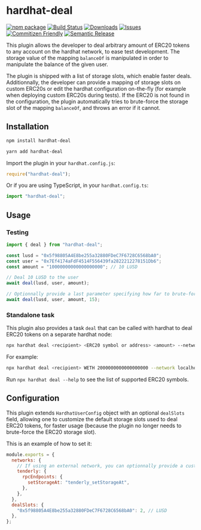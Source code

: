 # hardhat-deal

[![npm package][npm-img]][npm-url]
[![Build Status][build-img]][build-url]
[![Downloads][downloads-img]][downloads-url]
[![Issues][issues-img]][issues-url]
[![Commitizen Friendly][commitizen-img]][commitizen-url]
[![Semantic Release][semantic-release-img]][semantic-release-url]

This plugin allows the developer to deal arbitrary amount of ERC20 tokens to any account on the hardhat network, to ease test development. The storage value of the mapping `balanceOf` is manipulated in order to manipulate the balance of the given user.

The plugin is shipped with a list of storage slots, which enable faster deals. Additionnally, the developer can provide a mapping of storage slots on custom ERC20s or edit the hardhat configuration on-the-fly (for example when deploying custom ERC20s during tests). If the ERC20 is not found in the configuration, the plugin automatically tries to brute-force the storage slot of the mapping `balanceOf`, and throws an error if it cannot.

## Installation

```bash
npm install hardhat-deal
```

```bash
yarn add hardhat-deal
```

Import the plugin in your `hardhat.config.js`:

```js
require("hardhat-deal");
```

Or if you are using TypeScript, in your `hardhat.config.ts`:

```ts
import "hardhat-deal";
```

## Usage

### Testing

```typescript
import { deal } from "hardhat-deal";

const lusd = "0x5f98805A4E8be255a32880FDeC7F6728C6568bA0";
const user = "0x7Ef4174aFdF4514F556439fa2822212278151Db6";
const amount = "10000000000000000000"; // 10 LUSD

// Deal 10 LUSD to the user
await deal(lusd, user, amount);

// Optionnally provide a last parameter specifying how far to brute-force the storage slot (default: 12)
await deal(lusd, user, amount, 15);
```

### Standalone task

This plugin also provides a task `deal` that can be called with hardhat to deal ERC20 tokens on a separate hardhat node:

```bash
npx hardhat deal <recipient> <ERC20 symbol or address> <amount> --network localhost
```

For example:

```bash
npx hardhat deal <recipient> WETH 2000000000000000000 --network localhost
```

Run `npx hardhat deal --help` to see the list of supported ERC20 symbols.

## Configuration

This plugin extends `HardhatUserConfig` object with an optional `dealSlots` field, allowing one to customize the default storage slots used to deal ERC20 tokens, for faster usage (because the plugin no longer needs to brute-force the ERC20 storage slot).

This is an example of how to set it:

```js
module.exports = {
  networks: {
    // If using an external network, you can optionnally provide a custom rpc endpoint to manipulate the network's storage.
    tenderly: {
      rpcEndpoints: {
        setStorageAt: "tenderly_setStorageAt",
      },
    },
  },
  dealSlots: {
    "0x5f98805A4E8be255a32880FDeC7F6728C6568bA0": 2, // LUSD
  },
};
```

[build-img]: https://github.com/rubilmax/hardhat-deal/actions/workflows/release.yml/badge.svg
[build-url]: https://github.com/rubilmax/hardhat-deal/actions/workflows/release.yml
[downloads-img]: https://img.shields.io/npm/dt/hardhat-deal
[downloads-url]: https://www.npmtrends.com/hardhat-deal
[npm-img]: https://img.shields.io/npm/v/hardhat-deal
[npm-url]: https://www.npmjs.com/package/hardhat-deal
[issues-img]: https://img.shields.io/github/issues/rubilmax/hardhat-deal
[issues-url]: https://github.com/rubilmax/hardhat-deal/issues
[codecov-img]: https://codecov.io/gh/rubilmax/hardhat-deal/branch/main/graph/badge.svg
[codecov-url]: https://codecov.io/gh/rubilmax/hardhat-deal
[semantic-release-img]: https://img.shields.io/badge/%20%20%F0%9F%93%A6%F0%9F%9A%80-semantic--release-e10079.svg
[semantic-release-url]: https://github.com/semantic-release/semantic-release
[commitizen-img]: https://img.shields.io/badge/commitizen-friendly-brightgreen.svg
[commitizen-url]: http://commitizen.github.io/cz-cli/
